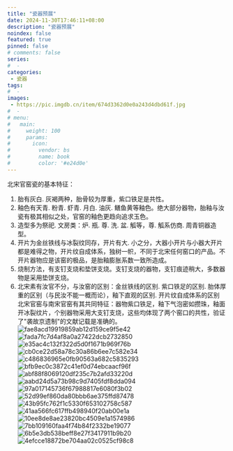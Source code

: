 ```yaml
---
title: "瓷器预展"
date: 2024-11-30T17:46:11+08:00
description: "瓷器预展"
noindex: false
featured: true
pinned: false
# comments: false
series:
#  - 
categories:
 - 瓷器
tags:
#  - 
images: 
 - https://pic.imgdb.cn/item/674d3362d0e0a243d4dbd61f.jpg
#  - 
# menu:
#   main:
#     weight: 100
#     params:
#       icon:
#         vendor: bs
#         name: book
#         color: '#e24d0e'
---
```


北宋官窑瓷的基本特征：
1. 胎有灰白. 灰褐两种，胎骨较为厚重，紫口铁足是共性。
2. 釉色有天青. 粉青. 虾青. 月白. 油灰. 鳝鱼黄等釉色。绝大部分器物，胎釉与汝瓷有极其相似之处，官窑的釉色更趋向追求玉色。
3. 造型多为祭祀. 文房类：炉. 瓶. 尊. 洗. 盆. 觚等，尊. 觚系仿商. 周青铜器造型。
4. 开片为金丝铁线与冰裂纹同存，开片有大. 小之分，大器小开片与小器大开片都是难得之物，开片纹自成体系，独树一帜，不同于北宋任何窑口的产品。不开片器物应是该窑的极品，是胎釉膨胀系数一致所造成。
5. 烧制方法，有支钉支烧和垫饼支烧。支钉支烧的器物，支钉痕迹稍大，多数器物是采用垫饼支烧。
6. 北宋素有汝官不分，与汝窑的区别：金丝铁线的区别. 紫口铁足的区别. 胎体厚重的区别（与民汝不能一概而论），釉下直观的区别. 开片纹自成体系的区别
北宋官窑与南宋官窑有其共同特征：器物紫口铁足，釉下气泡密如攒珠，釉面开冰裂纹片，个别器物采用大支钉支烧，这些均体现了两个窑口的共性，验证了"袭故京遗制"的文献记载是准确的。
![fae8acd19919859ab12d159ce9f5e42](https://github.com/user-attachments/assets/c0513b89-579b-46d5-ae9b-8fdff13b42af)
![fada7fc7d4af8a0a27422dcb2732850](https://github.com/user-attachments/assets/b070119d-5a6d-4f97-9ee0-93e01bfe182c)
![e35ac4c132f322d5d0f1671b969f76b](https://github.com/user-attachments/assets/2c23616f-c00c-4700-a62c-9d4b6ea32384)
![cb0ce22d58a78c30a86b6ee7c582e34](https://github.com/user-attachments/assets/fdc54158-ade2-45eb-8cd3-47f7c98f7de5)
![c486836965e0fb90563a682c5835293](https://github.com/user-attachments/assets/5eab2b22-23bc-4f5e-abf4-1f95e64e304d)
![bfb9ec0c3872c41ef0d74ebcaacf96f](https://github.com/user-attachments/assets/91c0383f-668e-4adc-9e96-abfd0b8ff4e4)
![abf88f8069120df235c7b2afd33220d](https://github.com/user-attachments/assets/fabc03a6-469e-4e1b-8d36-29cd8d06e89b)
![aabd24d5a73b98c9d7405fdf8dda094](https://github.com/user-attachments/assets/99c7fd5f-42f9-4871-994c-1c0ef1165b27)
![97a017145736f67988817e6080f3b02](https://github.com/user-attachments/assets/4899ad41-7a29-43b2-9b19-3086456a04a9)
![52d99ef860da80bbb6ae375ffd87478](https://github.com/user-attachments/assets/d878c602-5ecd-4ba9-9744-143c0318a64b)
![43b95fc762f1c5330f653102758c587](https://github.com/user-attachments/assets/e3131639-2aa3-45f1-baaf-790ea2e024e8)
![41aa566fc617ffb498940f20ab00e1a](https://github.com/user-attachments/assets/de0e5495-074f-43b8-9b3e-3a829fa57cdd)
![10ee8de8ae23820bc4509e1a1574986](https://github.com/user-attachments/assets/4dc05c31-00b1-488b-a67d-e2b0aa9fac41)
![7bb109160faa4f74b84f2332be19077](https://github.com/user-attachments/assets/35d91574-9c1b-4fa4-925f-75b57e450ea8)
![6b5e3db538beff8e27f3417911b9b20](https://github.com/user-attachments/assets/72cbc59c-c04b-4465-a837-0bd19c5162a7)
![4efcce18872be704aa02c0525cf98c8](https://github.com/user-attachments/assets/84199194-c759-4487-9c15-af6aed8bbf48)

